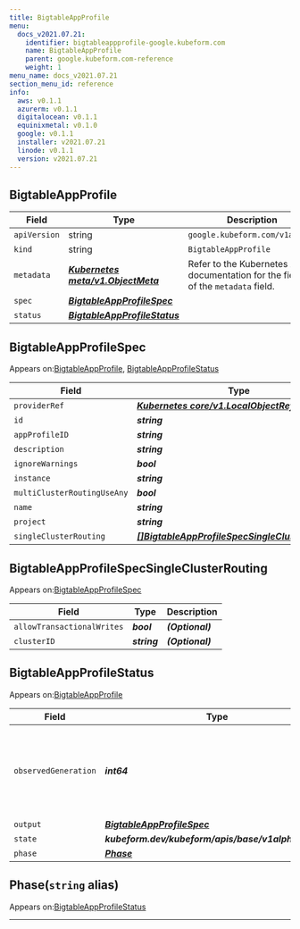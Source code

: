 ```yaml
---
title: BigtableAppProfile
menu:
  docs_v2021.07.21:
    identifier: bigtableappprofile-google.kubeform.com
    name: BigtableAppProfile
    parent: google.kubeform.com-reference
    weight: 1
menu_name: docs_v2021.07.21
section_menu_id: reference
info:
  aws: v0.1.1
  azurerm: v0.1.1
  digitalocean: v0.1.1
  equinixmetal: v0.1.0
  google: v0.1.1
  installer: v2021.07.21
  linode: v0.1.1
  version: v2021.07.21
---
```


## BigtableAppProfile
| Field | Type | Description |
| ------ | ----- | ----------- |
| `apiVersion` | string | `google.kubeform.com/v1alpha1` |
|    `kind` | string | `BigtableAppProfile` |
| `metadata` | ***[Kubernetes meta/v1.ObjectMeta](https://v1-18.docs.kubernetes.io/docs/reference/generated/kubernetes-api/v1.18/#objectmeta-v1-meta)***|Refer to the Kubernetes API documentation for the fields of the `metadata` field.|
| `spec` | ***[BigtableAppProfileSpec](#bigtableappprofilespec)***||
| `status` | ***[BigtableAppProfileStatus](#bigtableappprofilestatus)***||
## BigtableAppProfileSpec

Appears on:[BigtableAppProfile](#bigtableappprofile), [BigtableAppProfileStatus](#bigtableappprofilestatus)

| Field | Type | Description |
| ------ | ----- | ----------- |
| `providerRef` | ***[Kubernetes core/v1.LocalObjectReference](https://v1-18.docs.kubernetes.io/docs/reference/generated/kubernetes-api/v1.18/#localobjectreference-v1-core)***||
| `id` | ***string***||
| `appProfileID` | ***string***||
| `description` | ***string***| ***(Optional)*** |
| `ignoreWarnings` | ***bool***| ***(Optional)*** |
| `instance` | ***string***| ***(Optional)*** |
| `multiClusterRoutingUseAny` | ***bool***| ***(Optional)*** |
| `name` | ***string***| ***(Optional)*** |
| `project` | ***string***| ***(Optional)*** |
| `singleClusterRouting` | ***[[]BigtableAppProfileSpecSingleClusterRouting](#bigtableappprofilespecsingleclusterrouting)***| ***(Optional)*** |
## BigtableAppProfileSpecSingleClusterRouting

Appears on:[BigtableAppProfileSpec](#bigtableappprofilespec)

| Field | Type | Description |
| ------ | ----- | ----------- |
| `allowTransactionalWrites` | ***bool***| ***(Optional)*** |
| `clusterID` | ***string***| ***(Optional)*** |
## BigtableAppProfileStatus

Appears on:[BigtableAppProfile](#bigtableappprofile)

| Field | Type | Description |
| ------ | ----- | ----------- |
| `observedGeneration` | ***int64***| ***(Optional)*** Resource generation, which is updated on mutation by the API Server.|
| `output` | ***[BigtableAppProfileSpec](#bigtableappprofilespec)***| ***(Optional)*** |
| `state` | ***kubeform.dev/kubeform/apis/base/v1alpha1.State***| ***(Optional)*** |
| `phase` | ***[Phase](#phase)***| ***(Optional)*** |
## Phase(`string` alias)

Appears on:[BigtableAppProfileStatus](#bigtableappprofilestatus)

---
